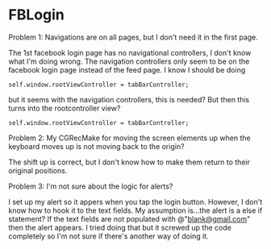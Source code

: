 FBLogin
=======

Problem 1:
Navigations are on all pages, but I don't need it in the first page.

The 1st facebook login page has no navigational controllers, I don't know what I'm doing wrong. The navigation controllers only seem to be on the facebook login page instead of the feed page. 
I know I should be doing 

    self.window.rootViewController = tabBarController;

but it seems with the navigation controllers, this is needed? But then this turns into the rootcontroller view?

    self.window.rootViewController = tabBarController;
    


Problem 2:
My CGRecMake for moving the screen elements up when the keyboard moves up is not moving back to the origin?

The shift up is correct, but I don't know how to make them return to their original positions.


Problem 3:
I'm not sure about the logic for alerts?

I set up my alert so it appers when you tap the login button. However, I don't know how to hook it to the text fields.
My assumption is...the alert is a else if statement? If the text fields are not populated with @"blank@gmail.com" then the alert appears.
I tried doing that but it screwed up the code completely so I'm not sure if there's another way of doing it.

